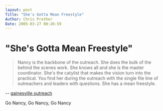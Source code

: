 ```yaml
---
layout: post
Title: "She's Gotta Mean Freestyle"  
Author: Chris Prather
Date: 2005-03-27 00:26:59
---
```


# "She's Gotta Mean Freestyle"
<blockquote>Nancy is the backbone of the outreach. She does the bulk of the behind the scenes work. She knows all and she is the master coordinator. She's the catylist that makes the vision turn into the practical. You find her during the outreach with the single file line of outreachers and leaders with questions. She has a mean freestyle.</blockquote> -- <a title="gainesville outreach" href="http://www.gainesvilleoutreach.com/">gainesville outreach</a>

Go Nancy, Go Nancy, Go Nancy

